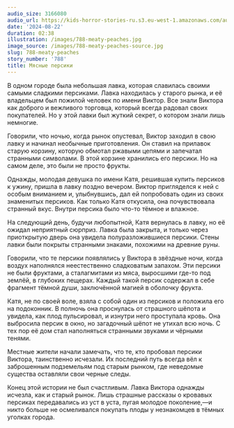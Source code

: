 ```yaml
---
audio_size: 3166080
audio_url: https://kids-horror-stories-ru.s3.eu-west-1.amazonaws.com/audio/788-meaty-peaches.mp3
date: '2024-08-22'
duration: 02:38
illustration: /images/788-meaty-peaches.jpg
image_source: /images/788-meaty-peaches-source.jpg
slug: 788-meaty-peaches
story_number: '788'
title: Мясные персики
---
```


В одном городе была небольшая лавка, которая славилась своими самыми сладкими персиками. Лавка находилась у старого рынка, и её владельцем был пожилой человек по имени Виктор. Все знали Виктора как доброго и вежливого торговца, который всегда радовал своих покупателей. Но у этой лавки был жуткий секрет, о котором знали лишь немногие.

Говорили, что ночью, когда рынок опустевал, Виктор заходил в свою лавку и начинал необычные приготовления. Он ставил на прилавок старую корзину, которую обмотал ржавыми цепями и запечатал странными символами. В этой корзине хранились его персики. Но на самом деле, это были не просто фрукты.

Однажды, молодая девушка по имени Катя, решившая купить персиков к ужину, пришла в лавку поздно вечером. Виктор пригляделся к ней с особым вниманием и, улыбнувшись, дал ей попробовать один из своих знаменитых персиков. Как только Катя откусила, она почувствовала странный вкус. Внутри персика было что-то тёмное и влажное.

На следующий день, будучи любопытной, Катя вернулась в лавку, но её ожидал неприятный сюрприз. Лавка была закрыта, и только через приоткрытую дверь она увидела полуразложившиеся персики. Стены лавки были покрыты странными знаками, похожими на древние руны.

Говорили, что те персики появлялись у Виктора в звёздные ночи, когда воздух наполнялся неестественно сладковатым запахом. Эти персики не были фруктами, а сталагмитами из мяса, выросшими где-то под землёй, в глубоких пещерах. Каждый такой персик содержал в себе фрагмент тёмной души, заключённой магией в оболочку фрукта.

Катя, не по своей воле, взяла с собой один из персиков и положила его на подоконник. В полночь она проснулась от страшного шёпота и увидела, как плод пульсировал, и изнутри него проступала кровь. Она выбросила персик в окно, но загадочный шёпот не утихал всю ночь. С тех пор её дом стал наполняться странными звуками и чёрными тенями.

Местные жители начали замечать, что те, кто пробовал персики Виктора, таинственно исчезали. Их последний путь всегда вёл к заброшенным подземельям под старым рынком, где неведомые существа оставляли свои черные следы.

Конец этой истории не был счастливым. Лавка Виктора однажды исчезла, как и старый рынок. Лишь страшные рассказы о кровавых персиках передавались из уст в уста, пугая молодое поколение,—и никто больше не осмеливался покупать плоды у незнакомцев в тёмных уголках города.